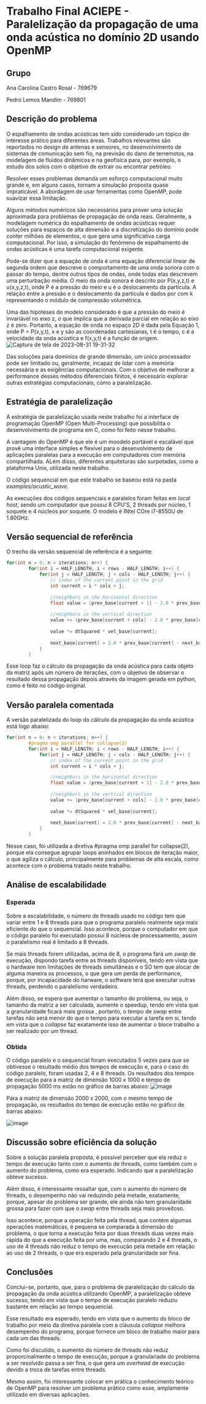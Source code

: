# Trabalho Final ACIEPE - Paralelização da propagação de uma onda acústica no domínio 2D usando OpenMP

## Grupo
Ana Carolina Castro Rosal - 769679

Pedro Lemos Mandim - 769801

## Descrição do problema
  O espalhamento de ondas acústicas tem sido considerado um tópico de interesse prático para diferentes áreas. Trabalhos relevantes são reportados no design de antenas e sensores, no desenvolvimento de sistemas de comunicação sem fio, na previsão do dano de terremotos, na modelagem de fluidos dinâmicos e na geofísica para, por exemplo, o estudo dos solos com o objetivo de extrair ou encontrar petróleo.
  
  Resolver esses problemas demanda um esforço computacional muito grande e, em alguns casos, tornam a simulação proposta quase impraticável. A abordagem de usar ferramentas como OpenMP, pode suavizar essa limitação.
  
  Alguns métodos numéricos são necessários para prover uma solução aproximada para problemas de propagação de onda reais. Geralmente, a modelagem numérica do espalhamento de ondas acústicas requer soluções para espaços de alta dimensão e a discretização do domínio pode conter milhões de elementos, o que gera uma significativa carga computacional. Por isso, a simulação do fenômeno de espalhamento de ondas acústicas é
uma tarefa computacional exigente.

  Pode-se dizer que a equação de onda é uma equação diferencial linear de segunda ordem que descreve o comportamento de uma onda sonora com o passar do tempo, dentre outros tipos de ondas, onde todas elas descrevem uma perturbação média. O meio da onda
sonora é descrito por P(x,y,z,t) e u(x,y,z,t), onde P é a pressão do meio e u é o deslocamento da partícula. A relação entre a pressão e o deslocamento da partícula é dados por
com k representando o módulo de compressão volumétrica. 

  Uma das hipóteses do modelo considerado é que a pressão do meio é invariável no eixo z, o que implica que a derivada parcial em relação ao eixo z é zero. Portanto, a equação de onda
no espaço 2D é dada pela Equação 1, onde P = P(x,y,t), x e y são as coordenadas cartesianas, t é o tempo, c é a velocidade da onda acústica e f(x,y,t) é a função de origem.
![Captura de tela de 2023-08-31 19-31-32](https://github.com/anacarolinarosal/Trabalho-Final-ACIEPE/assets/136752200/c604fa5c-3fc1-47a6-8f4a-796755348b17)

  Das soluções para domínios de grande dimensão, um único processador pode ser limitado ou, geralmente, incapaz de lidar com a memória necessária e as exigências computacionais. Com o objetivo de melhorar a performance desses métodos diferenciais
finitos, é necessário explorar outras estratégias computacionais, como a paralelização.

## Estratégia de paralelização
  A estratégia de paralelização usada neste trabalho foi a interface de programação OpenMP (Open Multi-Processing) que possibilita o desenvolvimento de programa em C, como foi feito nesse trabalho.

  A vantagem do OpenMP é que ele é um moodelo portável e escalável que provê uma interface simples e flexível para o desenvolvimento de aplicações paralelas para a execução em computadores com memória compartilhada. ALém disso, diferentes arquiteturas são surpotadas, como a plataforma Unix, utilizada neste trabalho.

  O código sequencial em que este trabalho se baseou está na pasta _examples/acustic_wave_.

  As execuções dos códigos sequenciais e paralelos foram feitas em _local host_, sendo um computador que possui 8 CPU'S, 2 threads por núcleo, 1 soquete e 4 núcleos por soquete. O modelo é INtel COre i7-8550U de 1.80GHz.
  
## Versão sequencial de referência
  O trecho da versão sequencial de referência é a seguinte:
```cpp
for(int n = 0; n < iterations; n++) {
        for(int i = HALF_LENGTH; i < rows - HALF_LENGTH; i++) {
            for(int j = HALF_LENGTH; j < cols - HALF_LENGTH; j++) {
                // index of the current point in the grid
                int current = i * cols + j;
                
                //neighbors in the horizontal direction
                float value = (prev_base[current + 1] - 2.0 * prev_base[current] + prev_base[current - 1]) / dxSquared;
                
                //neighbors in the vertical direction
                value += (prev_base[current + cols] - 2.0 * prev_base[current] + prev_base[current - cols]) / dySquared;
                
                value *= dtSquared * vel_base[current];
                
                next_base[current] = 2.0 * prev_base[current] - next_base[current] + value;
            }
        }
```
  Esse loop faz o cálculo da propagação da onda acústica para cada objeto da matriz após um número de iterações, com o objetivo de observar o resultado dessa propagação depois através da imagem gerada em python, como é feito no código original.
  
## Versão paralela comentada
  A versão paralelizada do loop do cálculo da propagação da onda acústica está logo abaixo:
```cpp
for(int n = 0; n < iterations; n++) {
        #pragma omp parallel for collapse(2)
        for(int i = HALF_LENGTH; i < rows - HALF_LENGTH; i++) {
            for(int j = HALF_LENGTH; j < cols - HALF_LENGTH; j++) {
                // index of the current point in the grid
                int current = i * cols + j;

                //neighbors in the horizontal direction
                float value = (prev_base[current + 1] - 2.0 * prev_base[current] + prev_base[current - 1]) / dxSquared;
                
                //neighbors in the vertical direction
                value += (prev_base[current + cols] - 2.0 * prev_base[current] + prev_base[current - cols]) / dySquared;
                
                value *= dtSquared * vel_base[current];
                
                next_base[current] = 2.0 * prev_base[current] - next_base[current] + value;
            }
        }
```
  Nesse caso, foi utilizada a diretiva #pragma omp parallel for collapse(2), porque ela consegue agrupar loops aninhados em blocos de iteração maior, o que agiliza o cálculo, principalmente para problemas de alta escala, como acontece com o problema tratado neste trabalho.
  
## Análise de escalabilidade
### Esperada
  Sobre a escalabilidade, o número de threads usado no código tem que variar entre 1 e 8 threads para que o programa paralelo realmente seja mais eficiente do que o sequencial. Isso acontece, porque o computador em que o código paralelo foi executado possui 8 núcleos de processamento, assim o paralelismo real é limitado a 8 threads.

  Se mais threads forem utilizadas, acima de 8, o programa fará um _swap_ de execução, dispondo tarefa entre as threads disponíveis, tendo em vista que o hardware tem limitações de threads simultâneas e o SO tem que alocar de alguma maneira os processos, o que gera um perda de performance, porque, por incapacidade do harware, o software terá que executar outras threads, perdendo o paralelismo verdadeiro.

  Além disso, se espera que aumentar o tamanho do problema, ou seja, o tamanho da matriz a ser calculada, aumente o speedup, tendo em vista que a granularidade ficará mais grossa , portanto, o tempo de _swap_ entre tarefas não será menor do que o tempo para executar a tarefa em si, tendo em vista que o _collapse_ faz exatamente isso de aumentar o bloce trabalho a ser realizado por um thread.
  
### Obtida
  O código paralelo e o sequencial foram executados 5 vezes para que se obtivesse o resultado médio dos tempos de execução e, para o caso do código paralelo, foram usadas 2, 4 e 8 threads. Os resultados dos tempos de execução para a matriz de dimensão 1000 x 1000 e tempo de propagação 5000 ms estão no gráfico de barras abaixo:
  ![image](https://github.com/anacarolinarosal/Trabalho-Final-ACIEPE/assets/136752200/6ed9f4b9-5f2b-4973-87af-15f73e8383f3)
  
  Para a matriz de dimensão 2000 x 2000, com o mesmo tempo de propagação, os resultados do tempo de execução estão no gráfico de barras abaixo:
  
  ![image](https://github.com/anacarolinarosal/Trabalho-Final-ACIEPE/assets/136752200/0b3a32ea-9966-4503-afda-962bdee28697)

## Discussão sobre eficiência da solução
  Sobre a solução paralela proposta, é possível perceber que ela reduz o tempo de execução tanto com o aumento de threads, como também com o aumento do problema, como era esperado. Indicando que a paralelização obteve sucesso.

  Além disso, é interessante ressaltar que, com o aumento do número de threads, o desempenho não vai reduzindo pela metade, exatamente, porque, apesar do problema ser grande, ele ainda não tem granularidade grossa para fazer com que o _swap_ entre threads seja mais proveitoso. 
  
  Isso acontece, porque a operação feita pela thread, que contém algumas operações matemáticas, é pequena se comparada à dimensão do problema, o que torna a execução feita por duas threads duas vezes mais rápida do que a execução feita por uma, mas, comparando 2 e 4 threads, o uso de 4 threads não reduz o tempo de execução pela metade em relação ao uso de 2 threads, o que era esperado pela granularidade ser fina.
  
## Conclusões
  Conclui-se, portanto, que, para o problema de paralelização  do cálculo da propagação da onda acústica utilizando OpenMP, a paralelização obteve sucesso, tendo em vista que o tempo de execução paralelo reduziu bastante em relação ao tempo sequencial.
  
  Esse resultado era esperado, tendo em vista que o aumento do bloco de trabalho por meio da diretiva paralela com a cláusula _collapse_ melhora  desempenho do programa, porque fornece um bloco de trabalho maior para cada um das threads.
  
  Como foi discutido, o aumento do número de threads não reduz proporcinalmente o tempo de execução, porque a granulariade do problema a ser resolvido passa a ser fina, o que gera um _overhead_ de execução devido a troca de tarefas entre threads.

  Mesmo assim, foi interessante colocar em prática o conhecimento teórico de OpenMP para resolver um problema prático como esse, amplamente utilizado em diversas aplicações.
